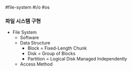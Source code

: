 #file-system #i/o #os 
### 파일 시스템 구현

* File System
	* Software
	* Data Structure
		* Block = Fixed-Length Chunk
		* Disk = Group of Blocks
		* Partition = Logical Disk Managed Independently
	* Access Method
